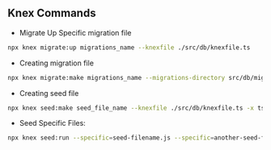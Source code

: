 ## Knex Commands

- Migrate Up Specific migration file

```bash
npx knex migrate:up migrations_name --knexfile ./src/db/knexfile.ts
```

- Creating migration file

```bash
npx knex migrate:make migrations_name --migrations-directory src/db/migrations -x ts
```

- Creating seed file

```bash
npx knex seed:make seed_file_name --knexfile ./src/db/knexfile.ts -x ts
```

- Seed Specific Files:

```bash
npx knex seed:run --specific=seed-filename.js --specific=another-seed-filename.js --knexfile ./src/db/knexfile.ts
```
